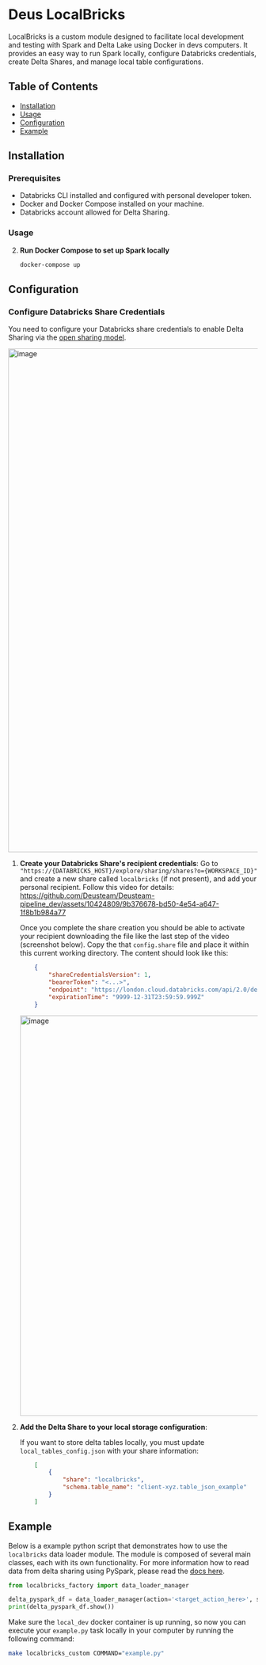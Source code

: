 # Deus LocalBricks

LocalBricks is a custom module designed to facilitate local development and testing with Spark and Delta Lake using Docker in devs computers. It provides an easy way to run Spark locally, configure Databricks credentials, create Delta Shares, and manage local table configurations.

## Table of Contents
- [Installation](#installation)
- [Usage](#usage)
- [Configuration](#configuration)
- [Example](#example)

## Installation

### Prerequisites
- Databricks CLI installed and configured with personal developer token.
- Docker and Docker Compose installed on your machine.
- Databricks account allowed for Delta Sharing.

### Usage

<!-- 1. **Folder setup**
    Add a `dist` and `opt` folders in the root of this project, if not present. -->

2. **Run Docker Compose to set up Spark locally**
    ```sh
    docker-compose up
    ```

## Configuration

### Configure Databricks Share Credentials

You need to configure your Databricks share credentials to enable Delta Sharing via the [open sharing model](https://docs.databricks.com/en/data-sharing/read-data-open.html#before-you-begin).

<img width="1018" alt="image" src="https://github.com/Deusteam/Deusteam-pipeline_dev/assets/10424809/853ce3fd-8c8f-42b2-8521-0e15d858a337">


1. **Create your Databricks Share's recipient credentials**:
    Go to `"https://{DATABRICKS_HOST}/explore/sharing/shares?o={WORKSPACE_ID}"` and create a new share called `localbricks` (if not present), and add your personal recipient.
    Follow this video for details:
    https://github.com/Deusteam/Deusteam-pipeline_dev/assets/10424809/9b376678-bd50-4e54-a647-1f8b1b984a77

    Once you complete the share creation you should be able to activate your recipient downloading the file like the last step of the video (screenshot below). Copy the that `config.share` file and place it within this current working directory. The content should look like this:
    ```json
        {
            "shareCredentialsVersion": 1,
            "bearerToken": "<...>",
            "endpoint": "https://london.cloud.databricks.com/api/2.0/delta-sharing/metastores/<...>",
            "expirationTime": "9999-12-31T23:59:59.999Z"
        }
    ```
    <img width="809" alt="image" src="https://github.com/Deusteam/Deusteam-pipeline_dev/assets/10424809/df6b5faa-6bae-498c-b35f-f2da3d438818">

2. **Add the Delta Share to your local storage configuration**:

    If you want to store delta tables locally, you must update `local_tables_config.json` with your share information:
    ```json
        [
            {
                "share": "localbricks",
                "schema.table_name": "client-xyz.table_json_example"
            }
        ]
    ```

## Example

Below is a example python script that demonstrates how to use the `localbricks` data loader module. The module is composed of several main classes, each with its own functionality.
For more information how to read data from delta sharing using PySpark, please read the [docs here](https://docs.databricks.com/en/data-sharing/read-data-open.html#access-shared-data-using-spark).


```python
from localbricks_factory import data_loader_manager 

delta_pyspark_df = data_loader_manager(action='<target_action_here>', share='<share_name_here>', schema_table_name='<table_name_alias_here>')
print(delta_pyspark_df.show())
```

Make sure the `local_dev` docker container is up running, so now you can execute your `example.py` task locally in your computer by running the following command:
```sh
make localbricks_custom COMMAND="example.py"
```
